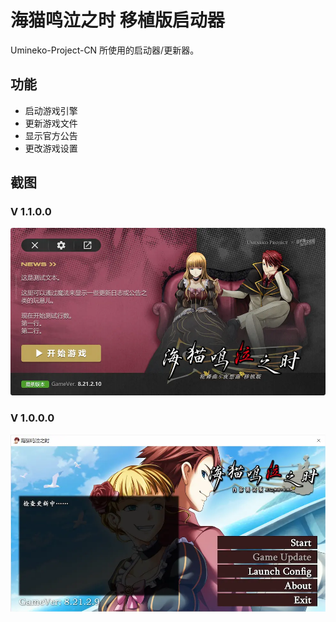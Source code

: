 # 海猫鸣泣之时 移植版启动器
Umineko-Project-CN 所使用的启动器/更新器。

## 功能
* 启动游戏引擎
* 更新游戏文件
* 显示官方公告
* 更改游戏设置
## 截图
### V 1.1.0.0
![screenshot2](./Img/screenshot2.webp)
### V 1.0.0.0
![screenshot1](./Img/screenshot1.webp)
